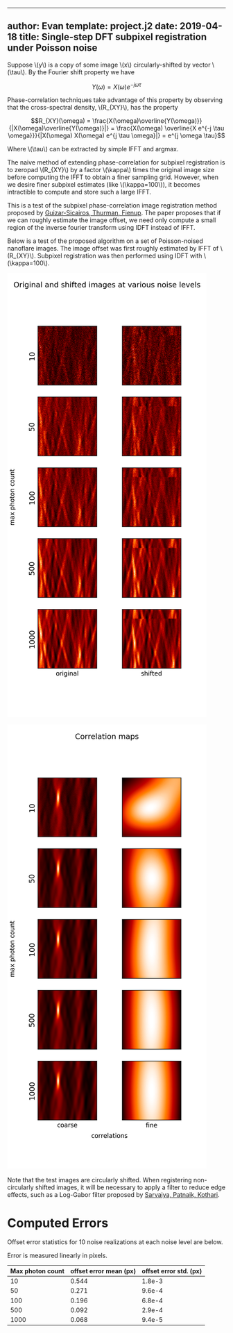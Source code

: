 ----
author: Evan
template: project.j2
date: 2019-04-18
title: Single-step DFT subpixel registration under Poisson noise
----

Suppose \\(y\\) is a copy of some image \\(x\\) circularly-shifted by vector \\(\tau\\).  By the Fourier shift property we have

$$Y(\omega) = X(\omega) e^{-j \omega \tau}$$

Phase-correlation techniques take advantage of this property by observing that the cross-spectral density, \\(R_{XY}\\), has the property

$$R_{XY}(\omega) = \frac{X(\omega)\overline{Y(\omega)}}{|X(\omega)\overline{Y(\omega)}|} = \frac{X(\omega) \overline{X e^{-j \tau \omega}}}{|X(\omega) X(\omega) e^{j \tau \omega}|} = e^{j \omega \tau}$$

Where \\(\tau\\) can be extracted by simple IFFT and argmax.

The naive method of extending phase-correlation for subpixel registration is to zeropad \\(R_{XY}\\) by a factor \\(\kappa\\) times the original image size before computing the IFFT to obtain a finer sampling grid.  However, when we desire finer subpixel estimates (like \\(\kappa=100\\)), it becomes intractible to compute and store such a large IFFT.

This is a test of the subpixel phase-correlation image registration method proposed by [Guizar-Sicairos, Thurman, Fienup](https://www.osapublishing.org/ol/abstract.cfm?uri=ol-33-2-156).  The paper proposes that if we can roughly estimate the image offset, we need only compute a small region of the inverse fourier transform using IDFT instead of IFFT.

Below is a test of the proposed algorithm on a set of Poisson-noised nanoflare images.  The image offset was first roughly estimated by IFFT of \\(R_{XY}\\).  Subpixel registration was then performed using IDFT with \\(\kappa=100\\).

![pairs of images that will be used to test registration](images.png)

![Coarse and fine correlation maps.  The left column is the coarse offset estimate (over a 160x160 pixel region) and the right column is a fine offset estimate (1x1 pixel region) \\(\kappa=100\\) ](correlations.png)

Note that the test images are circularly shifted.  When registering non-circularly shifted images, it will be necessary to apply a filter to reduce edge effects, such as a Log-Gabor filter proposed by [Sarvaiya, Patnaik, Kothari](http://www.jprr.org/index.php/jprr/article/viewFile/355/148).

# Computed Errors

Offset error statistics for 10 noise realizations at each noise level are below.

Error is measured linearly in pixels.

   Max photon count | offset error mean (px)| offset error std. (px)
--------------------|-----------------------|---------------------------
    10              |          0.544        | 1.8e-3
    50              |          0.271        | 9.6e-4
   100              |          0.196        | 6.8e-4
   500              |          0.092        | 2.9e-4
  1000              |          0.068        | 9.4e-5
